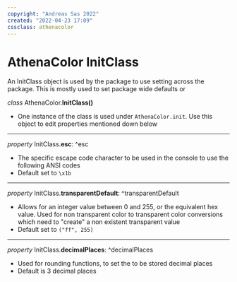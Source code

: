 ```yaml
---
copyright: "Andreas Sas 2022"
created: "2022-04-23 17:09"
cssclass: athenacolor
---
```

# AthenaColor InitClass
An InitClass object is used by the package to use setting across the package.
This is mostly used to set package wide defaults or

*class* AthenaColor.**InitClass()**
   - One instance of the class is used under `AthenaColor.init`. Use this object to edit properties mentioned down below

---
*property* InitClass.**esc**:
^esc
- The specific escape code character to be used in the console to use the following ANSI codes
- Default set to `\x1b`

---
*property* InitClass.**transparentDefault**:
^transparentDefault
- Allows for an integer value between 0 and 255, or the equivalent hex value. Used for non transparent color to transparent color conversions which need to "create" a non existent transparent value
- Default set to `("ff", 255)`

---
*property* InitClass.**decimalPlaces**:
^decimalPlaces
- Used for rounding functions, to set the to be stored decimal places
- Default is 3 decimal places